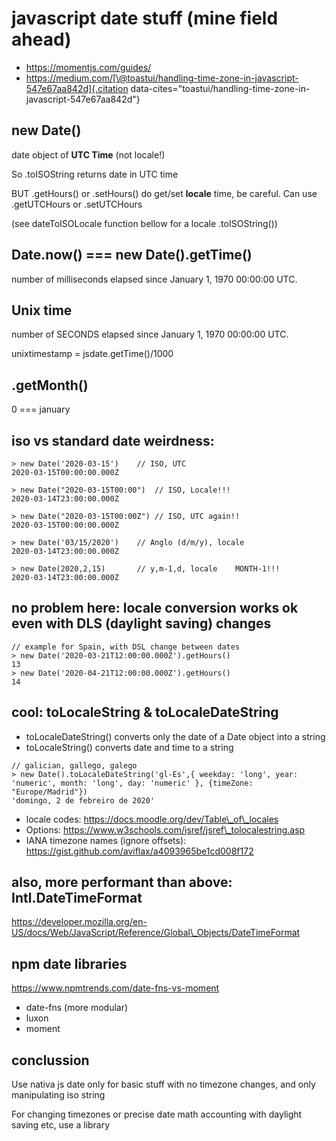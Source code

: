 # javascript date stuff (mine field ahead)

- https://momentjs.com/guides/
- https://medium.com/[\@toastui/handling-time-zone-in-javascript-547e67aa842d]{.citation
  data-cites="toastui/handling-time-zone-in-javascript-547e67aa842d"}

## new Date()

date object of **UTC Time** (not locale!)

So .toISOString returns date in UTC time

BUT .getHours() or .setHours() do get/set **locale** time, be careful.
Can use .getUTCHours or .setUTCHours

(see dateToISOLocale function bellow for a locale .toISOString())

## Date.now() === new Date().getTime()

number of milliseconds elapsed since January 1, 1970 00:00:00 UTC.

## Unix time

number of SECONDS elapsed since January 1, 1970 00:00:00 UTC.

unixtimestamp = jsdate.getTime()/1000

## .getMonth()

0 === january

## iso vs standard date weirdness:

    > new Date('2020-03-15')    // ISO, UTC
    2020-03-15T00:00:00.000Z

    > new Date("2020-03-15T00:00")  // ISO, Locale!!!
    2020-03-14T23:00:00.000Z

    > new Date("2020-03-15T00:00Z") // ISO, UTC again!!
    2020-03-15T00:00:00.000Z

    > new Date('03/15/2020')    // Anglo (d/m/y), locale
    2020-03-14T23:00:00.000Z

    > new Date(2020,2,15)       // y,m-1,d, locale    MONTH-1!!!
    2020-03-14T23:00:00.000Z

## no problem here: locale conversion works ok even with DLS (daylight saving) changes

    // example for Spain, with DSL change between dates
    > new Date('2020-03-21T12:00:00.000Z').getHours()
    13
    > new Date('2020-04-21T12:00:00.000Z').getHours()
    14

## cool: toLocaleString & toLocaleDateString

- toLocaleDateString() converts only the date of a Date object into a
  string
- toLocaleString() converts date and time to a string

<!-- -->

    // galician, gallego, galego
    > new Date().toLocaleDateString('gl-Es',{ weekday: 'long', year: 'numeric', month: 'long', day: 'numeric' }, {timeZone: "Europe/Madrid"})
    'domingo, 2 de febreiro de 2020'

- locale codes: https://docs.moodle.org/dev/Table\_of\_locales
- Options: https://www.w3schools.com/jsref/jsref\_tolocalestring.asp
- IANA timezone names (ignore offsets):
  https://gist.github.com/aviflax/a4093965be1cd008f172

## also, more performant than above: Intl.DateTimeFormat

https://developer.mozilla.org/en-US/docs/Web/JavaScript/Reference/Global\_Objects/DateTimeFormat

## npm date libraries

https://www.npmtrends.com/date-fns-vs-moment

- date-fns (more modular)
- luxon
- moment

## conclussion

Use nativa js date only for basic stuff with no timezone changes, and
only manipulating iso string

For changing timezones or precise date math accounting with daylight
saving etc, use a library
